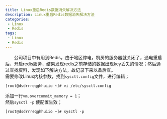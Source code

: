 ```yaml
---
title: Linux重启Redis数据消失解决方法
description: Linux重启Redis数据消失解决方法
categories:
 - Linux
 - Redis
tags:
 - Linux
 - Redis
---  
```

&emsp;&emsp;公司项目中有用到Redis，由于地区停电，机房的服务器就关闭了，通电重启后，开启redis服务，结果发现redis之前存储的数据出现key丢失的情况；然后通过查找资料，发现如下解决方法，故记录下来以备后查。  
需要修改Linux内核参数，找到```sysctl.config```文件，进行编辑；  
```shell  
[root@dsdrrreqghhuiio ~]# vi /etc/sysctl.config  
```  
添加一行```vm.overcommit_memory = 1```；  
然后```sysctl -p``` 使配置生效；  
```shell  
[root@dsdrrreqghhuiio ~]# sysctl -p  
```  


